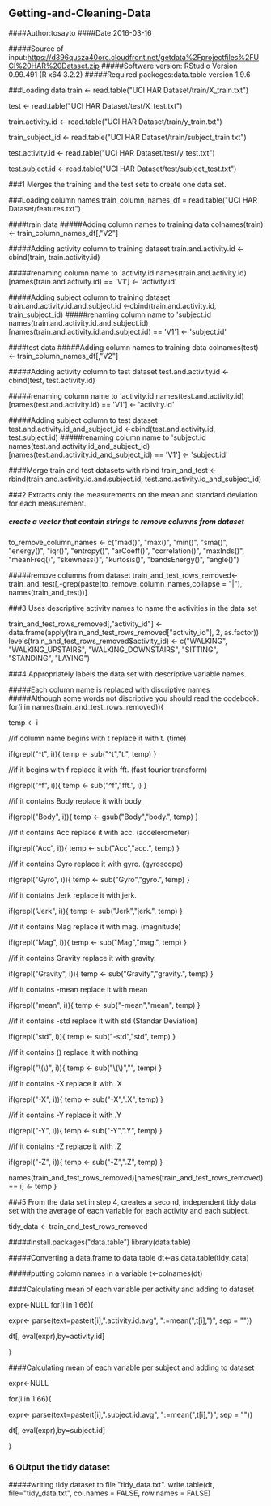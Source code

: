 ## Getting-and-Cleaning-Data


####Author:tosayto
####Date:2016-03-16

#####Source of input:https://d396qusza40orc.cloudfront.net/getdata%2Fprojectfiles%2FUCI%20HAR%20Dataset.zip
#####Software version: RStudio Version 0.99.491 (R x64 3.2.2)
#####Required packeges:data.table version 1.9.6

###Loading data
train <- read.table("UCI HAR Dataset/train/X_train.txt")

test <- read.table("UCI HAR Dataset/test/X_test.txt")

train.activity.id <- read.table("UCI HAR Dataset/train/y_train.txt")

train_subject_id <- read.table("UCI HAR Dataset/train/subject_train.txt")

test.activity.id <- read.table("UCI HAR Dataset/test/y_test.txt")

test.subject.id <- read.table("UCI HAR Dataset/test/subject_test.txt")



###1 Merges the training and the test sets to create one data set.

###Loading column names
train_column_names_df = read.table("UCI HAR Dataset/features.txt")

####train data
#####Adding column names to training data
colnames(train)<- train_column_names_df[,"V2"]


#####Adding activity column to training dataset
train.and.activity.id <- cbind(train, train.activity.id) 


#####renaming column name to 'activity.id
names(train.and.activity.id)[names(train.and.activity.id) == 'V1'] <- 'activity.id'

#####Adding subject column to training dataset
train.and.activity.id.and.subject.id <-cbind(train.and.activity.id, train_subject_id)
#####renaming column name to 'subject.id
names(train.and.activity.id.and.subject.id)[names(train.and.activity.id.and.subject.id) == 'V1'] <- 'subject.id'

####test data
#####Adding column names to training data
colnames(test)<- train_column_names_df[,"V2"]


#####Adding activity column to test dataset
test.and.activity.id <- cbind(test, test.activity.id) 


#####renaming column name to 'activity.id
names(test.and.activity.id)[names(test.and.activity.id) == 'V1'] <- 'activity.id'


#####Adding subject column to test dataset
test.and.activity.id_and_subject_id <-cbind(test.and.activity.id, test.subject.id)
#####renaming column name to 'subject.id
names(test.and.activity.id_and_subject_id)[names(test.and.activity.id_and_subject_id) == 'V1'] <- 'subject.id'

####Merge train and test datasets with rbind
train_and_test <- rbind(train.and.activity.id.and.subject.id, test.and.activity.id_and_subject_id)



###2 Extracts only the measurements on the mean and standard deviation for each measurement.

##### create a vector that contain strings to remove columns from dataset
to_remove_column_names <- c("mad()", "max()", "min()", "sma()", "energy()", "iqr()", "entropy()", "arCoeff()", 
                            "correlation()", "maxInds()", "meanFreq()", "skewness()", "kurtosis()", "bandsEnergy()",
                            "angle()")

#####remove columns from dataset
train_and_test_rows_removed<-train_and_test[,-grep(paste(to_remove_column_names,collapse = "|"), names(train_and_test))]


###3 Uses descriptive activity names to name the activities in the data set


train_and_test_rows_removed[,"activity_id"] <- data.frame(apply(train_and_test_rows_removed["activity_id"], 2, as.factor))
levels(train_and_test_rows_removed$activity_id) <- c("WALKING", "WALKING_UPSTAIRS", "WALKING_DOWNSTAIRS", "SITTING", "STANDING", "LAYING")


###4 Appropriately labels the data set with descriptive variable names.

#####Each column name is replaced with discriptive names
#####Although some words not discriptive you should read the codebook.
for(i in names(train_and_test_rows_removed)){

  temp <- i
  
  //if column name begins with t replace it with t. (time)
  
  if(grepl("^t", i)){
    temp <- sub("^t","t.", temp)
  }
  
  //if it begins with f replace it with fft. (fast fourier transform)
  
  if(grepl("^f", i)){
    temp <- sub("^f","fft.", i)
  }
  
  //if it contains Body replace it with body_
  
  if(grepl("Body", i)){
    temp <- gsub("Body","body.", temp)
  }
  
  //if it contains Acc replace it with acc. (accelerometer)
  
  if(grepl("Acc", i)){
    temp <- sub("Acc","acc.", temp)
  }
  
  //if it contains Gyro replace it with gyro. (gyroscope)
  
  if(grepl("Gyro", i)){
    temp <- sub("Gyro","gyro.", temp)
  }
  
  //if it contains Jerk replace it with jerk.
  
  if(grepl("Jerk", i)){
    temp <- sub("Jerk","jerk.", temp)
  }
  
  //if it contains Mag replace it with mag. (magnitude)
  
  if(grepl("Mag", i)){
    temp <- sub("Mag","mag.", temp)
  }
  
 //if it contains Gravity replace it with gravity.
 
  if(grepl("Gravity", i)){
    temp <- sub("Gravity","gravity.", temp)
  }
  
  //if it contains -mean replace it with mean
  
  if(grepl("mean", i)){
    temp <- sub("-mean","mean", temp)
  }
  
  //if it contains -std replace it with std (Standar Deviation)
  
  if(grepl("std", i)){
    temp <- sub("-std","std", temp)
  }
  
  //if it contains () replace it with nothing
  
  if(grepl("\\(\\)", i)){
    temp <- sub("\\(\\)","", temp)
  }
  
  //if it contains -X replace it with .X
  
  if(grepl("-X", i)){
    temp <- sub("-X",".X", temp)
  }
  
  //if it contains -Y replace it with .Y
  
  if(grepl("-Y", i)){
    temp <- sub("-Y",".Y", temp)
  }
  
  //if it contains -Z replace it with .Z
  
  if(grepl("-Z", i)){
    temp <- sub("-Z",".Z", temp)
  }
  
  names(train_and_test_rows_removed)[names(train_and_test_rows_removed) == i] <- temp
}

###5 From the data set in step 4, creates a second, independent tidy data set with the average of each variable for each activity and each subject.

tidy_data <- train_and_test_rows_removed


#####install.packages("data.table")
library(data.table)

#####Converting a data.frame to data.table
dt<-as.data.table(tidy_data)


#####putting colomn names in a variable
t<-colnames(dt)

####Calculating mean of each variable per activity and adding to dataset

expr<-NULL
for(i in 1:66){

   expr<- parse(text=paste(t[i],".activity.id.avg", ":=mean(",t[i],")", sep = ""))
   
  dt[, eval(expr),by=activity.id]
  
  
}

####Calculating mean of each variable per subject and adding to dataset

expr<-NULL

for(i in 1:66){

  expr<- parse(text=paste(t[i],".subject.id.avg", ":=mean(",t[i],")", sep = ""))
  
  dt[, eval(expr),by=subject.id]
  
  
}


### 6 OUtput the tidy dataset

#####writing tidy dataset to file "tidy_data.txt".
write.table(dt, file="tidy_data.txt", col.names = FALSE, row.names = FALSE)

